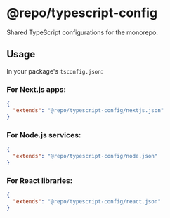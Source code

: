 # @repo/typescript-config

Shared TypeScript configurations for the monorepo.

## Usage

In your package's `tsconfig.json`:

### For Next.js apps:
```json
{
  "extends": "@repo/typescript-config/nextjs.json"
}
```

### For Node.js services:
```json
{
  "extends": "@repo/typescript-config/node.json"
}
```

### For React libraries:
```json
{
  "extends": "@repo/typescript-config/react.json"
}
```
